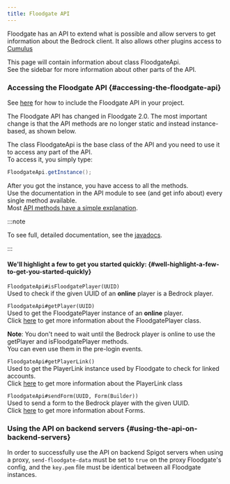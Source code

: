 ```yaml
---
title: Floodgate API
---
```


Floodgate has an API to extend what is possible and allow servers to get information about the Bedrock client. It also allows other plugins access to [Cumulus](/geyser/forms/)

This page will contain information about class FloodgateApi.  
See the sidebar for more information about other parts of the API.

### Accessing the Floodgate API {#accessing-the-floodgate-api}
See [here](/geyser/getting-started-with-the-api) for how to include the Floodgate API in your project.


The Floodgate API has changed in Floodgate 2.0. The most important change is that the API methods are no longer static and instead instance-based, as shown below.

The class FloodgateApi is the base class of the API and you need to use it to access any part of the API.  
To access it, you simply type:
```java
FloodgateApi.getInstance();
```

After you got the instance, you have access to all the methods.  
Use the documentation in the API module to see (and get info about) every single method available.  
Most [API methods have a simple explanation](https://github.com/GeyserMC/Floodgate/tree/master/api/src/main/java/org/geysermc/floodgate/api).

:::note

To see full, detailed documentation, see the [javadocs](https://repo.opencollab.dev/javadoc/maven-snapshots/org/geysermc/floodgate/api/2.2.2-SNAPSHOT).

:::

#### We'll highlight a few to get you started quickly: {#well-highlight-a-few-to-get-you-started-quickly}
`FloodgateApi#isFloodgatePlayer(UUID)`  
Used to check if the given UUID of an **online** player is a Bedrock player.

`FloodgateApi#getPlayer(UUID)`  
Used to get the FloodgatePlayer instance of an **online** player.  
Click [here](/floodgate/player/) to get more information about the FloodgatePlayer class.

**Note**: You don't need to wait until the Bedrock player is online to use the getPlayer and isFloodgatePlayer methods.  
You can even use them in the pre-login events.

`FloodgateApi#getPlayerLink()`  
Used to get the PlayerLink instance used by Floodgate to check for linked accounts.  
Click [here](/floodgate/linking/) to get more information about the PlayerLink class

`FloodgateApi#sendForm(UUID, Form(Builder))`  
Used to send a form to the Bedrock player with the given UUID.  
Click [here](/geyser/forms/) to get more information about Forms.

### Using the API on backend servers {#using-the-api-on-backend-servers}
In order to successfully use the API on backend Spigot servers when using a proxy, `send-floodgate-data` must be set to `true` on the proxy Floodgate's config, and the `key.pem` file must be identical between all Floodgate instances.
